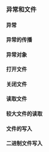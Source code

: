 ### 异常和文件


#### 异常


#### 异常的传播


#### 异常对象





#### 打开文件




#### 关闭文件



#### 读取文件



#### 较大文件的读取



#### 文件的写入



#### 二进制文件写入
